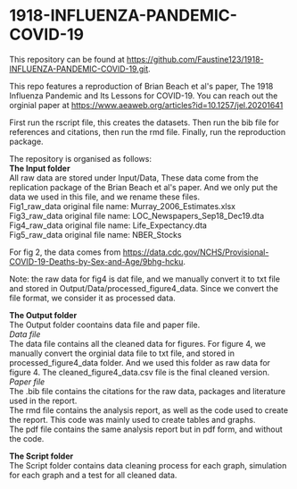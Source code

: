 # 1918-INFLUENZA-PANDEMIC-COVID-19
This repository can be found at https://github.com/Faustine123/1918-INFLUENZA-PANDEMIC-COVID-19.git.
     
This repo features a reproduction of Brian Beach et al's paper, The 1918 Influenza Pandemic and Its Lessons for COVID-19. You can reach out the orginial paper at https://www.aeaweb.org/articles?id=10.1257/jel.20201641
     
First run the rscript file, this creates the datasets. Then run the bib file for references and citations, then run the rmd file. Finally, run the reproduction package.
      
The repository is organised as follows:       
**The Input folder**          
All raw data are stored under Input/Data, These data come from the replication package of the Brian Beach et al's paper. And we only put the data we used in this file, and we rename these files.               
Fig1_raw_data original file name: Murray_2006_Estimates.xlsx                
Fig3_raw_data original file name: LOC_Newspapers_Sep18_Dec19.dta           
Fig4_raw_data original file name: Life_Expectancy.dta          
Fig5_raw_data original file name: NBER_Stocks          
        
For fig 2, the data comes from https://data.cdc.gov/NCHS/Provisional-COVID-19-Deaths-by-Sex-and-Age/9bhg-hcku.           
  
Note: the raw data for fig4 is dat file, and we manually convert it to txt file and stored in Output/Data/processed_figure4_data. Since we convert the file format, we consider it as processed data.          

**The Output folder**            
The Output folder coontains data file and paper file.          
    *Data file*         
    The data file contains all the cleaned data for figures. For figure 4, we manually convert the orginial data file to txt file, and stored in processed_figure4_data folder. And we used this folder as raw data for figure 4. The cleaned_figure4_data.csv file is the final cleaned version.         
    *Paper file*        
    The .bib file contains the citations for the raw data, packages and literature used in the report.       
    The rmd file contains the analysis report, as well as the code used to create the report. This code was mainly used to create tables and graphs.        
    The pdf file contains the same analysis report but in pdf form, and without the code.         

         
**The Script folder**         
The Script folder contains data cleaning process for each graph, simulation for each graph and a test for all cleaned data.

